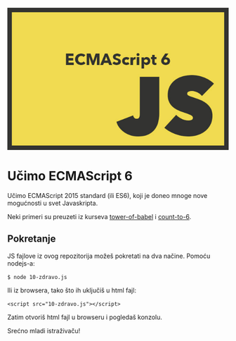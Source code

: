 ![](ecmascript-6-logo.jpg)

# Učimo ECMAScript 6

Učimo ECMAScript 2015 standard (ili ES6), koji je doneo mnoge nove mogućnosti u svet Javaskripta.

Neki primeri su preuzeti iz kurseva [tower-of-babel](https://github.com/yosuke-furukawa/tower-of-babel) i [count-to-6](https://github.com/domenic/count-to-6).

## Pokretanje

JS fajlove iz ovog repozitorija možeš pokretati na dva načine. Pomoću nodejs-a:

```
$ node 10-zdravo.js
```

Ili iz browsera, tako što ih uključiš u html fajl:
```
<script src="10-zdravo.js"></script>
```
Zatim otvoriš html fajl u browseru i pogledaš konzolu.


Srećno mladi istraživaču!
